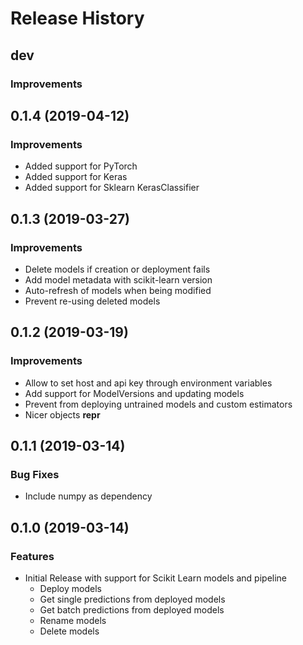 # Release History

## dev

### Improvements

## 0.1.4 (2019-04-12)

### Improvements

- Added support for PyTorch
- Added support for Keras
- Added support for Sklearn KerasClassifier

## 0.1.3 (2019-03-27)

### Improvements

- Delete models if creation or deployment fails
- Add model metadata with scikit-learn version
- Auto-refresh of models when being modified
- Prevent re-using deleted models

## 0.1.2 (2019-03-19)

### Improvements

- Allow to set host and api key through environment variables
- Add support for ModelVersions and updating models
- Prevent from deploying untrained models and custom estimators
- Nicer objects **repr**

## 0.1.1 (2019-03-14)

### Bug Fixes

- Include numpy as dependency

## 0.1.0 (2019-03-14)

### Features

- Initial Release with support for Scikit Learn models and pipeline
  - Deploy models
  - Get single predictions from deployed models
  - Get batch predictions from deployed models
  - Rename models
  - Delete models
